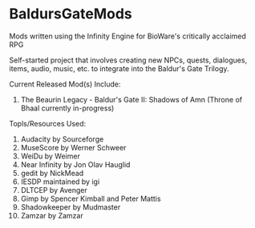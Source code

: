 # BaldursGateMods
Mods written using the Infinity Engine for BioWare's critically acclaimed RPG

Self-started project that involves creating new NPCs, quests, dialogues, items, audio, music, etc. to integrate into the
Baldur's Gate Trilogy.

Current Released Mod(s) Include:
1. The Beaurin Legacy - Baldur's Gate II: Shadows of Amn (Throne of Bhaal currently in-progress)

Topls/Resources Used: 
1. Audacity by Sourceforge
2. MuseScore by Werner Schweer
3. WeiDu by Weimer
4. Near Infinity by Jon Olav Hauglid
5. gedit by NickMead
6. IESDP maintained by igi
7. DLTCEP by Avenger
8. Gimp by Spencer Kimball and Peter Mattis
9. Shadowkeeper by Mudmaster
10. Zamzar by Zamzar
